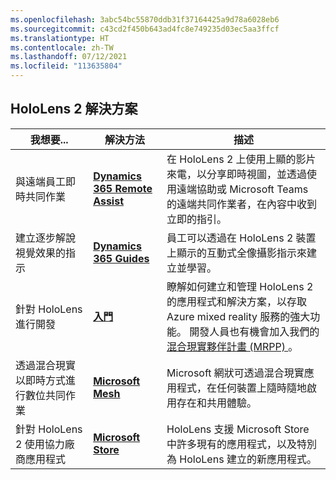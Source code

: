 ```yaml
---
ms.openlocfilehash: 3abc54bc55870ddb31f37164425a9d78a6028eb6
ms.sourcegitcommit: c43cd2f450b643ad4fc8e749235d03ec5aa3ffcf
ms.translationtype: HT
ms.contentlocale: zh-TW
ms.lasthandoff: 07/12/2021
ms.locfileid: "113635804"
---
```

## <a name="hololens-2-solutions"></a>HoloLens 2 解決方案

| 我想要... | 解決方法 | 描述 |  
|---------| ------------|------------|
| 與遠端員工即時共同作業 | [**Dynamics 365 Remote Assist**](https://dynamics.microsoft.com/mixed-reality/remote-assist/) | 在 HoloLens 2 上使用上顯的影片來電，以分享即時視圖，並透過使用遠端協助或 Microsoft Teams 的遠端共同作業者，在內容中收到立即的指引。 | 
| 建立逐步解說視覺效果的指示 | [**Dynamics 365 Guides**](https://dynamics.microsoft.com/mixed-reality/guides/capabilities/) | 員工可以透過在 HoloLens 2 裝置上顯示的互動式全像攝影指示來建立並學習。 |
| 針對 HoloLens 進行開發 | [**入門**](https://docs.microsoft.com/windows/mixed-reality/develop/development?tabs=unity) | 瞭解如何建立和管理 HoloLens 2 的應用程式和解決方案，以存取 Azure mixed reality 服務的強大功能。 開發人員也有機會加入我們的 [混合現實夥伴計畫 (MRPP) ](https://www.microsoft.com/hololens/mrpp)。 |
| 透過混合現實以即時方式進行數位共同作業 | [**Microsoft Mesh**](https://www.microsoft.com/mesh) | Microsoft 網狀可透過混合現實應用程式，在任何裝置上隨時隨地啟用存在和共用體驗。 |
| 針對 HoloLens 2 使用協力廠商應用程式 | [**Microsoft Store**](https://docs.microsoft.com/hololens/holographic-store-apps) | HoloLens 支援 Microsoft Store 中許多現有的應用程式，以及特別為 HoloLens 建立的新應用程式。
